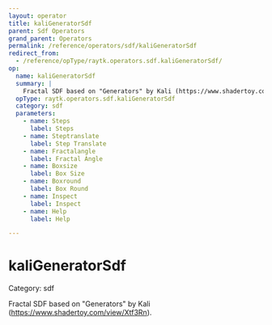 ```yaml
---
layout: operator
title: kaliGeneratorSdf
parent: Sdf Operators
grand_parent: Operators
permalink: /reference/operators/sdf/kaliGeneratorSdf
redirect_from:
  - /reference/opType/raytk.operators.sdf.kaliGeneratorSdf/
op:
  name: kaliGeneratorSdf
  summary: |
    Fractal SDF based on "Generators" by Kali (https://www.shadertoy.com/view/Xtf3Rn).
  opType: raytk.operators.sdf.kaliGeneratorSdf
  category: sdf
  parameters:
    - name: Steps
      label: Steps
    - name: Steptranslate
      label: Step Translate
    - name: Fractalangle
      label: Fractal Angle
    - name: Boxsize
      label: Box Size
    - name: Boxround
      label: Box Round
    - name: Inspect
      label: Inspect
    - name: Help
      label: Help

---
```


# kaliGeneratorSdf

Category: sdf



Fractal SDF based on "Generators" by Kali (https://www.shadertoy.com/view/Xtf3Rn).